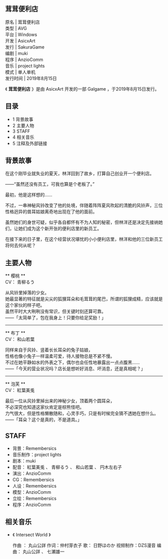 茸茸便利店  
---  
原名  |  茸茸便利店   
类型  |  AVG   
平台  |  Windows   
开发  |  AsicxArt   
发行  |  SakuraGame   
编剧  |  muki   
程序  |  AnzioComm   
音乐  |  project lights   
模式  |  单人单机   
发行时间  |  2019年8月15日   
  
《 **茸茸便利店** 》是由  AsicxArt  开发的一部  Galgame  ，于2019年8月15日发行。

##  目录

  * 1  背景故事 
  * 2  主要人物 
  * 3  STAFF 
  * 4  相关音乐 
  * 5  注释及外部链接 

##  背景故事

在这个刚毕业就失业的夏天，林洋回到了故乡，打算自己创业开一个便利店。

——“虽然还没有员工，可我也算是个老板了。”

最初，他是这样想的……

不过，一串神秘风铃改变了他的处境，伴随着阵阵夏风吹起的清脆的风铃声，三位性格迥异的兽耳姑娘离奇地出现在了他的面前。

虽然她们的身世可疑，似乎各自都怀有不为人知的秘密，但林洋还是决定先接纳她们，让她们成为这个新开张的便利店里的新员工。

在接下来的日子里，在这个经营状况堪忧的小小便利店里，林洋和他的三位新员工将何去何从呢？

##  主要人物

** 樱桃  **  
CV：  青柳るう

从风铃里掉落的少女。  
她最显著的特征就是尖尖的狐狸耳朵和毛茸茸的尾巴，所谓的狐狸成精，应该就是这个家伙的样子吧。  
虽然平时大大咧咧没有常识，但关键时刻还算可靠。  
——「太简单了，包在我身上！只要你给足奖励！」

* * *

** 布丁  **  
CV：  和山若葉

同样来自于风铃、竖着长长耳朵的兔子姑娘，  
性格也像小兔子一样温柔可爱，待人接物总是不紧不慢。  
不过在她平静如水的外表之下，偶尔也会任性地暴露出一点点腹黑……  
——「今天的营业状况吗？店长是想听好消息、坏消息，还是真相呢？」  

* * *

** 泡芙  **  
CV：  紅葉美兎

最后一位从风铃里掉出来的神秘少女，顶着两个圆耳朵，  
不必深究也知道这家伙肯定是棕熊怪吧。  
力气很大，但是性格懒散随和，心灵手巧，只是有时候完全猜不透她在想什么。  
——「耳朵？这个是真的，不是道具。」  

##  STAFF

  * 背景：Remembersics 
  * 音乐制作：project lights 
  * 剧本：muki 
  * 配音：  紅葉美兎  、  青柳るう  、  和山若葉  、  円木左右子 
  * 演出：AnzioComm 
  * CG：Remembersics 
  * 人设：Remembersics 
  * 模型：AnzioComm 
  * 立绘：Remembersics 
  * 程序：AnzioComm 

##  相关音乐

  * 《  Intersect World  》 

     作曲 ：  丸山公詳 
     作词：仲村芽衣子 
     歌：  日野ほのか 
     视频制作：DZS漫音 
     编曲：  丸山公詳  、  七瀬雄一 